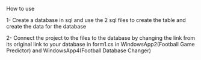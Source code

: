 How to use

1- Create a database in sql and use the 2 sql files to create the table and create the data for the database

2- Connect the project to the files to the database by changing the link from its original link to your database in form1.cs in WindowsApp2(Football Game Predictor) and WindowsApp4(Football Database Changer)
